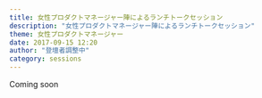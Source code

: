 ```yaml
---
title: 女性プロダクトマネージャー陣によるランチトークセッション
description: "女性プロダクトマネージャー陣によるランチトークセッション"
theme: 女性プロダクトマネージャー
date: 2017-09-15 12:20
author: "登壇者調整中"
category: sessions
---
```

Coming soon
